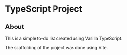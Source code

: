 # TypeScript Project

## About

This is a simple to-do list created using Vanilla TypeScript.

The scaffolding of the project was done using Vite.